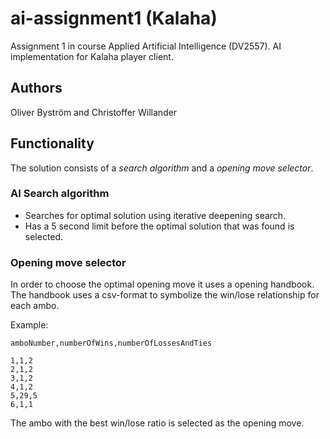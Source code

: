 # ai-assignment1 (Kalaha)
Assignment 1 in course Applied Artificial Intelligence (DV2557). AI implementation for Kalaha player client.

## Authors
Oliver Byström and Christoffer Willander

## Functionality
The solution consists of a *search algorithm* and a *opening move selector*.

### AI Search algorithm
 - Searches for optimal solution using iterative deepening search.
 - Has a 5 second limit before the optimal solution that was found is selected.

### Opening move selector
In order to choose the optimal opening move it uses a opening handbook. The handbook uses a csv-format to symbolize the win/lose relationship for each ambo.

Example:
```
amboNumber,numberOfWins,numberOfLossesAndTies
```
```
1,1,2
2,1,2
3,1,2
4,1,2
5,29,5
6,1,1
```

The ambo with the best win/lose ratio is selected as the opening move.
